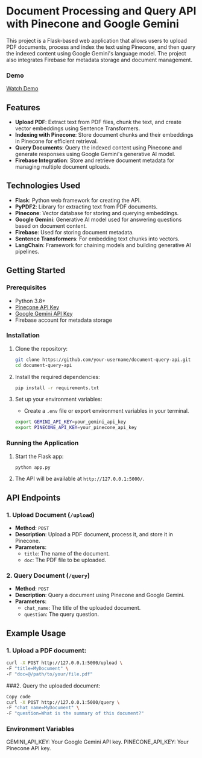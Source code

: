 # Document Processing and Query API with Pinecone and Google Gemini

This project is a Flask-based web application that allows users to upload PDF documents, process and index the text using Pinecone, and then query the indexed content using Google Gemini's language model. The project also integrates Firebase for metadata storage and document management.





### Demo
[Watch Demo](https://github.com/user-attachments/assets/fca52859-8596-4330-9a67-046a9275525e)


## Features
- **Upload PDF**: Extract text from PDF files, chunk the text, and create vector embeddings using Sentence Transformers.
- **Indexing with Pinecone**: Store document chunks and their embeddings in Pinecone for efficient retrieval.
- **Query Documents**: Query the indexed content using Pinecone and generate responses using Google Gemini's generative AI model.
- **Firebase Integration**: Store and retrieve document metadata for managing multiple document uploads.

## Technologies Used
- **Flask**: Python web framework for creating the API.
- **PyPDF2**: Library for extracting text from PDF documents.
- **Pinecone**: Vector database for storing and querying embeddings.
- **Google Gemini**: Generative AI model used for answering questions based on document content.
- **Firebase**: Used for storing document metadata.
- **Sentence Transformers**: For embedding text chunks into vectors.
- **LangChain**: Framework for chaining models and building generative AI pipelines.

## Getting Started

### Prerequisites
- Python 3.8+
- [Pinecone API Key](https://www.pinecone.io/)
- [Google Gemini API Key](https://developers.generativeai.google/)
- Firebase account for metadata storage

### Installation

1. Clone the repository:
    ```bash
    git clone https://github.com/your-username/document-query-api.git
    cd document-query-api
    ```

2. Install the required dependencies:
    ```bash
    pip install -r requirements.txt
    ```

3. Set up your environment variables:
    - Create a `.env` file or export environment variables in your terminal.
    ```bash
    export GEMINI_API_KEY=your_gemini_api_key
    export PINECONE_API_KEY=your_pinecone_api_key
    ```

### Running the Application

1. Start the Flask app:
    ```bash
    python app.py
    ```

2. The API will be available at `http://127.0.0.1:5000/`.

## API Endpoints

### 1. Upload Document (`/upload`)
- **Method**: `POST`
- **Description**: Upload a PDF document, process it, and store it in Pinecone.
- **Parameters**:
    - `title`: The name of the document.
    - `doc`: The PDF file to be uploaded.

### 2. Query Document (`/query`)
- **Method**: `POST`
- **Description**: Query a document using Pinecone and Google Gemini.
- **Parameters**:
    - `chat_name`: The title of the uploaded document.
    - `question`: The query question.

## Example Usage

### 1. Upload a PDF document:
```bash
curl -X POST http://127.0.0.1:5000/upload \
-F "title=MyDocument" \
-F "doc=@/path/to/your/file.pdf"
```
###2. Query the uploaded document:
```bash
Copy code
curl -X POST http://127.0.0.1:5000/query \
-F "chat_name=MyDocument" \
-F "question=What is the summary of this document?"
```
### Environment Variables
GEMINI_API_KEY: Your Google Gemini API key.
PINECONE_API_KEY: Your Pinecone API key.
